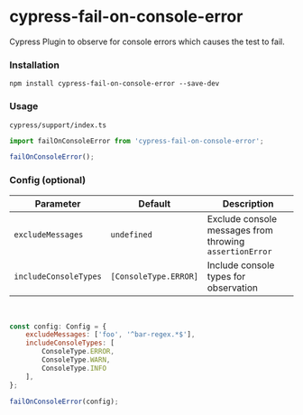 # cypress-fail-on-console-error

Cypress Plugin to observe for console errors which causes the test to fail.

### Installation

```
npm install cypress-fail-on-console-error --save-dev
```

### Usage

`cypress/support/index.ts`

```js
import failOnConsoleError from 'cypress-fail-on-console-error';

failOnConsoleError();
```

### Config (optional)

| Parameter             | Default               | Description                                             |
| --------------------- | --------------------- | ------------------------------------------------------- |
| `excludeMessages`     | `undefined`           | Exclude console messages from throwing `assertionError` |
| `includeConsoleTypes` | `[ConsoleType.ERROR]` | Include console types for observation                   |

<br/>

<!-- prettier-ignore -->
```js
const config: Config = {
    excludeMessages: ['foo', '^bar-regex.*$'],
    includeConsoleTypes: [
        ConsoleType.ERROR,
        ConsoleType.WARN,
        ConsoleType.INFO
    ],
};

failOnConsoleError(config);
```
